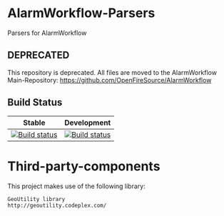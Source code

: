 AlarmWorkflow-Parsers
=====================

Parsers for AlarmWorkflow

## DEPRECATED

This repository is deprecated. All files are moved to the AlarmWorkflow Main-Repository: https://github.com/OpenFireSource/AlarmWorkflow

## Build Status

Stable | Development
------------- | -------------
[![Build status](https://ci.appveyor.com/api/projects/status/i9mwjth5spytqplx/branch/master?svg=true)](https://ci.appveyor.com/project/Flozi95/alarmworkflow-parsers/branch/master)  | [![Build status](https://ci.appveyor.com/api/projects/status/hejgy4f4jf2cuwvu/branch/dev?svg=true)](https://ci.appveyor.com/project/Flozi95/alarmworkflow-parsers-36k4i/branch/dev)

# Third-party-components

This project makes use of the following library:

    GeoUtility library
    http://geoutility.codeplex.com/
